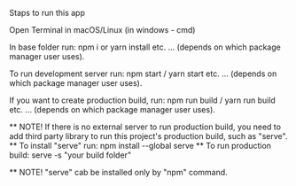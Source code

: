 Staps to run this app

Open Terminal in macOS/Linux (in windows - cmd)

In base folder run: npm i or yarn install etc. ... (depends on which package manager user uses).

To run development server run: npm start / yarn start etc. ... (depends on which package manager user uses).

If you want to create production build, run: npm run build / yarn run build etc. ... (depends on which package manager user uses).

** NOTE! If there is no external server to run production build, you need to add third party library to run this project's production build, such as "serve". ** To install "serve" run: npm install --global serve \*\* To run production build: serve -s "your build folder"

\*\* NOTE! "serve" cab be installed only by "npm" command.
